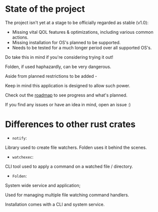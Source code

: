 # State of the project

The project isn't yet at a stage to be officially regarded as stable (v1.0):

- Missing vital QOL features & optimizations, including various common actions.
- Missing installation for OS's planned to be supported.
- Needs to be tested for a much longer period over all supported OS's.

Do take this in mind if you're considering trying it out!

Folden, if used haphazardly, can be very dangerous.

Aside from planned restrictions to be added -

Keep in mind this application is designed to allow such power.

Check out the [roadmap](https://github.com/STRONG-MAD/Folden/projects/1) to see progress and what's planned.

If you find any issues or have an idea in mind, open an issue :)

# Differences to other rust crates

- `notify`:

Library used to create file watchers. Folden uses it behind the scenes.

- `watchexec`:

CLI tool used to apply a command on a watched file / directory.

- `Folden`:

System wide service and application;

Used for managing multiple file watching command handlers.

Installation comes with a CLI and system service.
